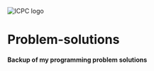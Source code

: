 ![ICPC logo](https://i.imgur.com/hYuOkSl.png)
# Problem-solutions
#### Backup of my programming problem solutions
